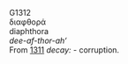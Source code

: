 <body>
  <p>G1312<br>  διαφθορά  <br> diaphthora  <br><i>dee-af-thor-ah‘ </i><br>From <a href="g1311.htm">1311</a>  <i>decay:</i> - corruption.<br></p>
 </body>